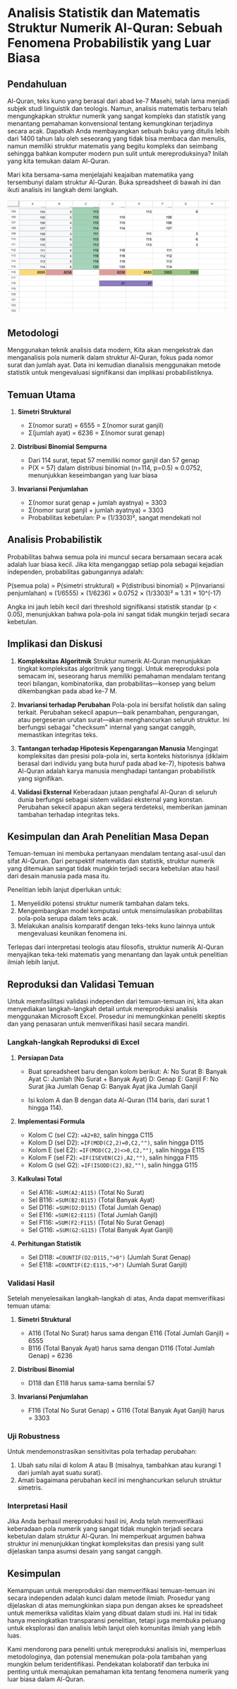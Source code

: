 # Analisis Statistik dan Matematis Struktur Numerik Al-Quran: Sebuah Fenomena Probabilistik yang Luar Biasa

## Pendahuluan

Al-Quran, teks kuno yang berasal dari abad ke-7 Masehi, telah lama menjadi subjek studi linguistik dan teologis. Namun, analisis matematis terbaru telah mengungkapkan struktur numerik yang sangat kompleks dan statistik yang menantang pemahaman konvensional tentang kemungkinan terjadinya secara acak. Dapatkah Anda membayangkan sebuah buku yang ditulis lebih dari 1400 tahun lalu oleh seseorang yang tidak bisa membaca dan menulis, namun memiliki struktur matematis yang begitu kompleks dan seimbang sehingga bahkan komputer modern pun sulit untuk mereproduksinya? Inilah yang kita temukan dalam Al-Quran.

Mari kita bersama-sama menjelajahi keajaiban matematika yang tersembunyi dalam struktur Al-Quran. Buka spreadsheet di bawah ini dan ikuti analisis ini langkah demi langkah.

![Link Excel](https://github.com/mirzaakhena/Quran-Checksum/blob/main/Table-Screenshot.png)

## Metodologi

Menggunakan teknik analisis data modern, Kita akan mengekstrak dan menganalisis pola numerik dalam struktur Al-Quran, fokus pada nomor surat dan jumlah ayat. Data ini kemudian dianalisis menggunakan metode statistik untuk mengevaluasi signifikansi dan implikasi probabilistiknya.

## Temuan Utama

1. **Simetri Struktural**

   - Σ(nomor surat) = 6555 = Σ(nomor surat ganjil)
   - Σ(jumlah ayat) = 6236 = Σ(nomor surat genap)

2. **Distribusi Binomial Sempurna**

   - Dari 114 surat, tepat 57 memiliki nomor ganjil dan 57 genap
   - P(X = 57) dalam distribusi binomial (n=114, p=0.5) ≈ 0.0752, menunjukkan keseimbangan yang luar biasa

3. **Invariansi Penjumlahan**
   - Σ(nomor surat genap + jumlah ayatnya) = 3303
   - Σ(nomor surat ganjil + jumlah ayatnya) = 3303
   - Probabilitas kebetulan: P ≈ (1/3303)², sangat mendekati nol

## Analisis Probabilistik

Probabilitas bahwa semua pola ini muncul secara bersamaan secara acak adalah luar biasa kecil. Jika kita menganggap setiap pola sebagai kejadian independen, probabilitas gabungannya adalah:

P(semua pola) = P(simetri struktural) × P(distribusi binomial) × P(invariansi penjumlahan)
≈ (1/6555) × (1/6236) × 0.0752 × (1/3303)²
≈ 1.31 × 10^(-17)

Angka ini jauh lebih kecil dari threshold signifikansi statistik standar (p < 0.05), menunjukkan bahwa pola-pola ini sangat tidak mungkin terjadi secara kebetulan.

## Implikasi dan Diskusi

1. **Kompleksitas Algoritmik**
   Struktur numerik Al-Quran menunjukkan tingkat kompleksitas algoritmik yang tinggi. Untuk mereproduksi pola semacam ini, seseorang harus memiliki pemahaman mendalam tentang teori bilangan, kombinatorika, dan probabilitas—konsep yang belum dikembangkan pada abad ke-7 M.

2. **Invariansi terhadap Perubahan**
   Pola-pola ini bersifat holistik dan saling terkait. Perubahan sekecil apapun—baik penambahan, pengurangan, atau pergeseran urutan surat—akan menghancurkan seluruh struktur. Ini berfungsi sebagai "checksum" internal yang sangat canggih, memastikan integritas teks.

3. **Tantangan terhadap Hipotesis Kepengarangan Manusia**
   Mengingat kompleksitas dan presisi pola-pola ini, serta konteks historisnya (diklaim berasal dari individu yang buta huruf pada abad ke-7), hipotesis bahwa Al-Quran adalah karya manusia menghadapi tantangan probabilistik yang signifikan.

4. **Validasi Eksternal**
   Keberadaan jutaan penghafal Al-Quran di seluruh dunia berfungsi sebagai sistem validasi eksternal yang konstan. Perubahan sekecil apapun akan segera terdeteksi, memberikan jaminan tambahan terhadap integritas teks.

## Kesimpulan dan Arah Penelitian Masa Depan

Temuan-temuan ini membuka pertanyaan mendalam tentang asal-usul dan sifat Al-Quran. Dari perspektif matematis dan statistik, struktur numerik yang ditemukan sangat tidak mungkin terjadi secara kebetulan atau hasil dari desain manusia pada masa itu.

Penelitian lebih lanjut diperlukan untuk:

1. Menyelidiki potensi struktur numerik tambahan dalam teks.
2. Mengembangkan model komputasi untuk mensimulasikan probabilitas pola-pola serupa dalam teks acak.
3. Melakukan analisis komparatif dengan teks-teks kuno lainnya untuk mengevaluasi keunikan fenomena ini.

Terlepas dari interpretasi teologis atau filosofis, struktur numerik Al-Quran menyajikan teka-teki matematis yang menantang dan layak untuk penelitian ilmiah lebih lanjut.

## Reproduksi dan Validasi Temuan

Untuk memfasilitasi validasi independen dari temuan-temuan ini, kita akan menyediakan langkah-langkah detail untuk mereproduksi analisis menggunakan Microsoft Excel. Prosedur ini memungkinkan peneliti skeptis dan yang penasaran untuk memverifikasi hasil secara mandiri.

### Langkah-langkah Reproduksi di Excel

1. **Persiapan Data**

   - Buat spreadsheet baru dengan kolom berikut:
     A: No Surat
     B: Banyak Ayat
     C: Jumlah (No Surat + Banyak Ayat)
     D: Genap
     E: Ganjil
     F: No Surat jika Jumlah Genap
     G: Banyak Ayat jika Jumlah Ganjil

   - Isi kolom A dan B dengan data Al-Quran (114 baris, dari surat 1 hingga 114).

2. **Implementasi Formula**

   - Kolom C (sel C2): `=A2+B2`, salin hingga C115
   - Kolom D (sel D2): `=IF(MOD(C2,2)=0,C2,"")`, salin hingga D115
   - Kolom E (sel E2): `=IF(MOD(C2,2)<>0,C2,"")`, salin hingga E115
   - Kolom F (sel F2): `=IF(ISEVEN(C2),A2,"")`, salin hingga F115
   - Kolom G (sel G2): `=IF(ISODD(C2),B2,"")`, salin hingga G115

3. **Kalkulasi Total**

   - Sel A116: `=SUM(A2:A115)` (Total No Surat)
   - Sel B116: `=SUM(B2:B115)` (Total Banyak Ayat)
   - Sel D116: `=SUM(D2:D115)` (Total Jumlah Genap)
   - Sel E116: `=SUM(E2:E115)` (Total Jumlah Ganjil)
   - Sel F116: `=SUM(F2:F115)` (Total No Surat Genap)
   - Sel G116: `=SUM(G2:G115)` (Total Banyak Ayat Ganjil)

4. **Perhitungan Statistik**
   - Sel D118: `=COUNTIF(D2:D115,">0")` (Jumlah Surat Genap)
   - Sel E118: `=COUNTIF(E2:E115,">0")` (Jumlah Surat Ganjil)

### Validasi Hasil

Setelah menyelesaikan langkah-langkah di atas, Anda dapat memverifikasi temuan utama:

1. **Simetri Struktural**

   - A116 (Total No Surat) harus sama dengan E116 (Total Jumlah Ganjil) = 6555
   - B116 (Total Banyak Ayat) harus sama dengan D116 (Total Jumlah Genap) = 6236

2. **Distribusi Binomial**

   - D118 dan E118 harus sama-sama bernilai 57

3. **Invariansi Penjumlahan**
   - F116 (Total No Surat Genap) + G116 (Total Banyak Ayat Ganjil) harus = 3303

### Uji Robustness

Untuk mendemonstrasikan sensitivitas pola terhadap perubahan:

1. Ubah satu nilai di kolom A atau B (misalnya, tambahkan atau kurangi 1 dari jumlah ayat suatu surat).
2. Amati bagaimana perubahan kecil ini menghancurkan seluruh struktur simetris.

### Interpretasi Hasil

Jika Anda berhasil mereproduksi hasil ini, Anda telah memverifikasi keberadaan pola numerik yang sangat tidak mungkin terjadi secara kebetulan dalam struktur Al-Quran. Ini memperkuat argumen bahwa struktur ini menunjukkan tingkat kompleksitas dan presisi yang sulit dijelaskan tanpa asumsi desain yang sangat canggih.

## Kesimpulan

Kemampuan untuk mereproduksi dan memverifikasi temuan-temuan ini secara independen adalah kunci dalam metode ilmiah. Prosedur yang dijelaskan di atas memungkinkan siapa pun dengan akses ke spreadsheet untuk memeriksa validitas klaim yang dibuat dalam studi ini. Hal ini tidak hanya meningkatkan transparansi penelitian, tetapi juga membuka peluang untuk eksplorasi dan analisis lebih lanjut oleh komunitas ilmiah yang lebih luas.

Kami mendorong para peneliti untuk mereproduksi analisis ini, memperluas metodologinya, dan potensial menemukan pola-pola tambahan yang mungkin belum teridentifikasi. Pendekatan kolaboratif dan terbuka ini penting untuk memajukan pemahaman kita tentang fenomena numerik yang luar biasa dalam Al-Quran.
